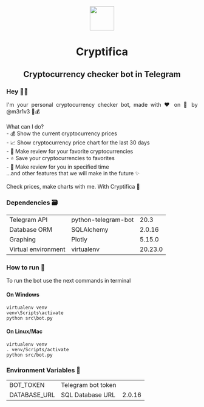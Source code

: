 <div align="center">
    <img src="https://github.com/merive-inc/Cryptifica/blob/main/assets/Cryptifica.svg" width="64">
    <h1 align="center">Cryptifica</h1>
    <h2 align="center">Cryptocurrency checker bot in Telegram</h2>
</div>
<h3>Hey 👋🏻</h3>
<p align="justify">
    I'm your personal cryptocurrency checker bot, made with ❤ on 🐍 by @m3r1v3 🤖💰<br><br>
    What can I do?<br>
    - 💰 Show the current cryptocurrency prices<br>
    - 📈 Show cryptocurrency price chart for the last 30 days<br>
    - 📝 Make review for your favorite cryptocurrencies<br>
    - ⭐ Save your cryptocurrencies to favorites<br>
    - 🔔 Make review for you in specified time<br>
    ...and other features that we will make in the future ✨</i><br><br>
    Check prices, make charts with me. With Cryptifica 🤖
</p>
<h3>Dependencies 🗃</h3>
<table>
    <tr><td>Telegram API</td><td>python-telegram-bot</td><td>20.3</td></tr>
    <tr><td>Database ORM</td><td>SQLAlchemy</td><td>2.0.16</td></tr>
    <tr><td>Graphing</td><td>Plotly</td><td>5.15.0</td></tr>    
    <tr><td>Virtual environment</td><td>virtualenv</td><td>20.23.0</td></tr>    
</table>
<h3>How to run 🚀</h3>
<p>
    To run the bot use the next commands in terminal
</p>
<h4>On Windows</h4>
<pre>
<code>virtualenv venv
venv\Scripts\activate
python src\bot.py</code>
</pre>
<h4>On Linux/Mac</h4>
<pre>
<code>virtualenv venv
. venv/Scripts/activate
python src/bot.py</code>
</pre>
<h3>Environment Variables 📃</h3>
<table>
    <tr><td>BOT_TOKEN</td><td>Telegram bot token</td></tr>
    <tr><td>DATABASE_URL</td><td>SQL Database URL</td><td>2.0.16</td></tr>
</table>
